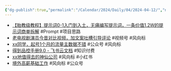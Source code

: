```yaml
---
{"dg-publish":true,"permalink":"/Calendar/2024/Daily/04/2024-04-12/","noteIcon":1,"created":"2024-04-12","updated":"2024-04-13"}
---
```


- [【胎教级教程】提示词0-1入门到入土，无痛编写提示词，一条价值1.2W的提示词商单拆解](https://wx.zsxq.com/dweb2/index/topic_detail/1522581218258182) #Prompt #项目思路
- [老电视剧演员今昔对比视频，加文案吐槽引导评论](https://wx.zsxq.com/dweb2/index/topic_detail/4844541528452288) #视频号 #风向标
- [xx同学，起号1个月的流量主数据不错](https://wx.zsxq.com/dweb2/index/topic_detail/5122528551855124) #公众号 #风向标 
- [得到品控手册9.0 - 飞书云文档](https://dedao.feishu.cn/wiki/wikcnclPHCsD8UjJYVTzN6eArce) #知识付费 
- [xx地值得去的神仙公司](https://wx.zsxq.com/dweb2/index/topic_detail/1522428518854412) #风向标 #小红书 
- [境外高薪基础工作](https://wx.zsxq.com/dweb2/index/topic_detail/1522428242182182) #风向标 #公众号 